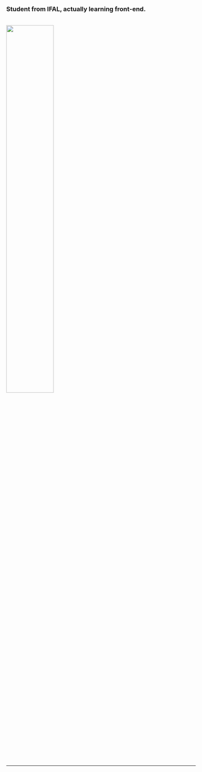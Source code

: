### Student from IFAL, actually learning front-end.

<br>
<img   width="50%" src="https://github-readme-stats.vercel.app/api?username=mikbhr&show_icons=true&theme=dark&include_all_commits=true&count_private=true&

<img   width="42%" src="https://github-readme-stats.vercel.app/api/top-langs/?username=mikbhr&layout=compact&theme=dark&count_private=true&include_all_commits=true">

<br>

<hr>